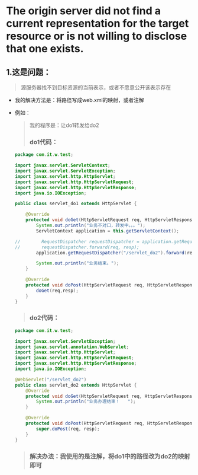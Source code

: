 # The origin server did not find a current representation for the target resource or is not willing to disclose that one exists.

## 1.这是问题：

> 源服务器找不到目标资源的当前表示，或者不愿意公开该表示存在
>

- 我的解决方法是：将路径写成web.xml的映射，或者注解

- 例如：

  > 我的程序是：让do1转发给do2
  >
  > ### do1代码：

  ```java
  package com.it.w.test;
  
  import javax.servlet.ServletContext;
  import javax.servlet.ServletException;
  import javax.servlet.http.HttpServlet;
  import javax.servlet.http.HttpServletRequest;
  import javax.servlet.http.HttpServletResponse;
  import java.io.IOException;
  
  public class servlet_do1 extends HttpServlet {
  
      @Override
      protected void doGet(HttpServletRequest req, HttpServletResponse resp) throws ServletException, IOException {
          System.out.println("业务不对口，转发中。。。");
          ServletContext application = this.getServletContext();
  
  //        RequestDispatcher requestDispatcher = application.getRequestDispatcher("/test/servlet_do2");
  //        requestDispatcher.forward(req, resp);
          application.getRequestDispatcher("/servlet_do2").forward(req, resp);
  
          System.out.println("业务结束。");
      }
  
      @Override
      protected void doPost(HttpServletRequest req, HttpServletResponse resp) throws ServletException, IOException {
          doGet(req,resp);
      }
  }
  ```

  

  > ### do2代码：

  ```java
  package com.it.w.test;
  
  import javax.servlet.ServletException;
  import javax.servlet.annotation.WebServlet;
  import javax.servlet.http.HttpServlet;
  import javax.servlet.http.HttpServletRequest;
  import javax.servlet.http.HttpServletResponse;
  import java.io.IOException;
  
  @WebServlet("/servlet_do2")
  public class servlet_do2 extends HttpServlet {
      @Override
      protected void doGet(HttpServletRequest req, HttpServletResponse resp) throws ServletException, IOException {
          System.out.println("业务办理结束！   ");
      }
  
      @Override
      protected void doPost(HttpServletRequest req, HttpServletResponse resp) throws ServletException, IOException {
          super.doPost(req, resp);
      }
  }
  
  ```

  > ### 解决办法：我使用的是注解，将do1中的路径改为do2的映射即可

  




